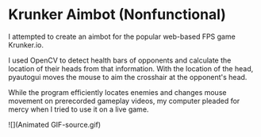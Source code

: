 # Krunker Aimbot (Nonfunctional)
I attempted to create an aimbot for the popular web-based FPS game Krunker.io.

I used OpenCV to detect health bars of opponents and calculate the location of their heads from that information. With the location of the head, pyautogui moves the mouse to aim the crosshair at the opponent's head. 

While the program efficiently locates enemies and changes mouse movement on prerecorded gameplay videos, my computer pleaded for mercy when I tried to use it on a live game.

![](Animated GIF-source.gif)
